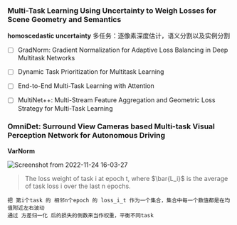 ### Multi-Task Learning Using Uncertainty to Weigh Losses for Scene Geometry and Semantics
**homoscedastic uncertainty**
多任务：逐像素深度估计，语义分割以及实例分割



- [ ] GradNorm: Gradient Normalization for Adaptive Loss Balancing in Deep Multitask Networks
- [ ] Dynamic Task Prioritization for Multitask Learning
- [ ] End-to-End Multi-Task Learning with Attention
- [ ] MultiNet++: Multi-Stream Feature Aggregation and Geometric Loss Strategy for Multi-Task Learning



### OmniDet: Surround View Cameras based Multi-task Visual Perception Network for Autonomous Driving
**VarNorm**

![Screenshot from 2022-11-24 16-03-27](https://user-images.githubusercontent.com/67272893/203726745-3ad0c0e5-fdf6-412a-9d4e-efc48329c33c.png)

> The loss weight of task i at epoch t, where $\bar{L_i}$ is the average of task loss i over the last n epochs.
```
把 第i个task 的 相邻n个epoch 的 loss_i_t 作为一个集合，集合中每一个数值都是在均值附近左右波动
通过 方差归一化 后的损失的倒数来当作权重，平衡不同task
```
